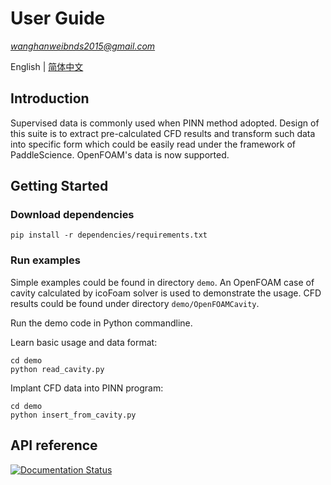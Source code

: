 # User Guide
<u>_wanghanweibnds2015@gmail.com_</u>



English | [简体中文](./README(ZH).md)

## Introduction



Supervised data is commonly used when PINN method adopted.
Design of this suite is to extract pre-calculated CFD results
and transform such data into specific form which could be 
easily read under the framework of PaddleScience. OpenFOAM's data is now supported.

## Getting Started



### Download dependencies



`pip install -r dependencies/requirements.txt`

### Run examples



Simple examples could be found in directory `demo`.
An OpenFOAM case of cavity calculated by icoFoam solver is used to demonstrate the usage.
CFD results could be found under directory `demo/OpenFOAMCavity`.

Run the demo code in Python commandline.

Learn basic usage and data format:
```commandline
cd demo
python read_cavity.py
```

Implant CFD data into PINN program:
```commandline
cd demo
python insert_from_cavity.py
```

## API reference



[![Documentation Status](https://img.shields.io/badge/API_reference-blue.svg)](./doc/API-reference.md)
